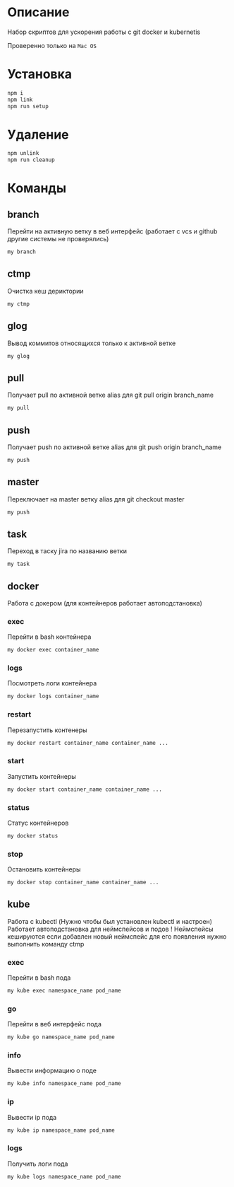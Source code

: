 # Описание

Набор скриптов для ускорения работы с git docker и kubernetis

Проверенно только на `Mac OS`

# Установка

```bash
npm i
npm link
npm run setup
```

# Удаление
```bash
npm unlink
npm run cleanup
```

# Команды

## branch

Перейти на активную ветку в веб интерфейс (работает с vcs и github другие системы не проверялись)
```bash
my branch
```

## ctmp

Очистка кеш дериктории
```bash
my ctmp
```

## glog

Вывод коммитов относящихся только к активной ветке
```bash
my glog
```

## pull

Получает pull по активной ветке
alias для git pull origin branch_name
```bash
my pull
```

## push

Получает push по активной ветке
alias для git push origin branch_name
```bash
my push
```

## master

Переключает на master ветку
alias для git checkout master
```bash
my push
```


## task

Переход в таску jira по названию ветки
```bash
my task
```

## docker

Работа с докером (для контейнеров работает автоподстановка)

### exec

Перейти в bash контейнера
```bash
my docker exec container_name
```

### logs

Посмотреть логи контейнера
```bash
my docker logs container_name
```

### restart

Перезапустить контенеры
```bash
my docker restart container_name container_name ...
```

### start

Запустить контейнеры
```bash
my docker start container_name container_name ...
```

### status

Статус контейнеров
```bash
my docker status
```

### stop

Остановить контейнеры
```bash
my docker stop container_name container_name ...
```

## kube

Работа с kubectl (Нужно чтобы был установлен kubectl и настроен)
Работает автоподстановка для неймспейсов и подов
! Неймспейсы кешируются если добавлен новый неймспейс для его появления нужно выполнить команду ctmp

### exec

Перейти в bash пода
```bash
my kube exec namespace_name pod_name
```

### go

Перейти в веб интерфейс пода
```bash
my kube go namespace_name pod_name
```

### info

Вывести информацию о поде
```bash
my kube info namespace_name pod_name
```

### ip

Вывести ip пода
```bash
my kube ip namespace_name pod_name
```

### logs

Получить логи пода
```bash
my kube logs namespace_name pod_name
```
